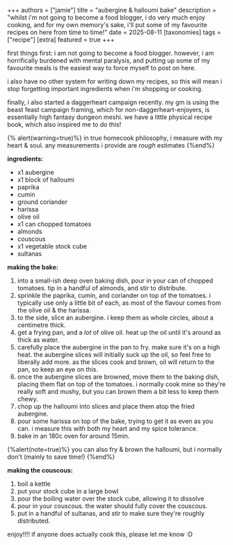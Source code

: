 +++
authors = ["jamie"]
title = "aubergine & halloumi bake"
description = "whilst i'm not going to become a food blogger, i do very much enjoy cooking, and for my own memory's sake, i'll put some of my favourite recipes on here from time to time!"
date = 2025-08-11
[taxonomies]
tags = ["recipe"]
[extra]
featured = true
+++

first things first: i am not going to become a food blogger. however, i am horrifically burdened with mental paralysis, and putting up some of my favourite meals is the easiest way to force myself to post on here.

i also have no other system for writing down my recipes, so this will mean i stop forgetting important ingredients when i'm shopping or cooking.

finally, i also started a daggerheart campaign recently. my gm is using the beast feast campaign framing, which for non-daggerheart-enjoyers, is essentially high fantasy dungeon meshi. we have a little physical recipe book, which also inspired me to do this!

{% alert(warning=true)%}
 in true homecook philosophy, i measure with my heart & soul. any measurements i provide are *rough* estimates
{%end%}

**ingredients:**

- x1 aubergine
- x1 block of halloumi
- paprika
- cumin
- ground coriander
- harissa
- olive oil
- x1 can chopped tomatoes
- almonds
- couscous
- x1 vegetable stock cube
- sultanas

**making the bake:**

1) into a small-ish deep oven baking dish, pour in your can of chopped tomatoes. tip in a handful of almonds, and stir to distribute.
2) sprinkle the paprika, cumin, and coriander on top of the tomatoes. i typically use only a little bit of each, as most of the flavour comes from the olive oil & the harissa.
3) to the side, slice an aubergine. i keep them as whole circles, about a centimetre thick.
4) get a frying pan, and a *lot* of olive oil. heat up the oil until it's around as thick as water.
5) carefully place the aubergine in the pan to fry. make sure it's on a high heat. the aubergine slices will initially suck up the oil, so feel free to liberally add more. as the slices cook and brown, oil will return to the pan, so keep an eye on this.
6) once the aubergine slices are browned, move them to the baking dish, placing them flat on top of the tomatoes. i normally cook mine so they're really soft and mushy, but you can brown them a bit less to keep them chewy.
7) chop up the halloumi into slices and place them atop the fried aubergine.
8) pour some harissa on top of the bake, trying to get it as even as you can. i measure this with both my heart and my spice tolerance.
9) bake in an 180c oven for around 15min.

{%alert(note=true)%}
you can also fry & brown the halloumi, but i normally don't (mainly to save time!)
{%end%}

**making the couscous:**

1) boil a kettle
2) put your stock cube in a large bowl
3) pour the boiling water over the stock cube, allowing it to dissolve
4) pour in your couscous. the water should fully cover the couscous.
5) put in a handful of sultanas, and stir to make sure they're roughly distributed.

enjoy!!!! if anyone does actually cook this, please let me know :D
